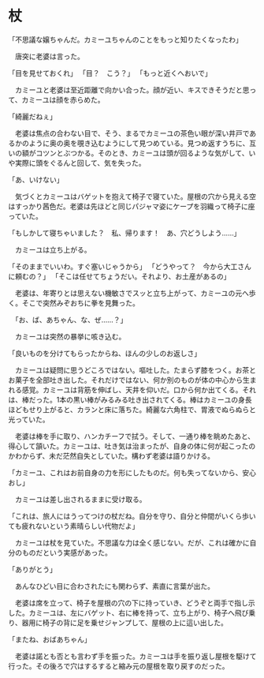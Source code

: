 # 杖

「不思議な嬢ちゃんだ。カミーユちゃんのことをもっと知りたくなったわ」

　唐突に老婆は言った。

「目を見せておくれ」
「目？　こう？」
「もっと近くへおいで」

　カミーユと老婆は至近距離で向かい合った。顔が近い、キスできそうだと思って、カミーユは顔を赤らめた。

「綺麗だねぇ」

　老婆は焦点の合わない目で、そう、まるでカミーユの茶色い眼が深い井戸であるかのように奥の奥を覗き込むようにして見つめている。見つめ返すうちに、互いの額がコツンとぶつかる。そのとき、カミーユは頭が回るような気がして、いや実際に頭をぐるんと回して、気を失った。



「あ、いけない」

　気づくとカミーユはバゲットを抱えて椅子で寝ていた。屋根の穴から見える空はすっかり茜色だ。老婆は先ほどと同じパジャマ姿にケープを羽織って椅子に座っていた。

「もしかして寝ちゃいました？　私、帰ります！　あ、穴どうしよう……」

　カミーユは立ち上がる。

「そのままでいいわ。すぐ塞いじゃうから」
「どうやって？　今から大工さんに頼むの？」
「そこは任せてちょうだい。それより、お土産があるの」

　老婆は、年寄りとは思えない機敏さでスッと立ち上がって、カミーユの元へ歩く。そこで突然みぞおちに拳を見舞った。

　「お、ば、あちゃん、な、ぜ……？」

　カミーユは突然の暴挙に咳き込む。

「良いものを分けてもらったからね、ほんの少しのお返しさ」

　カミーユは疑問に思うどころではない。嘔吐した。たまらず膝をつく。お茶とお菓子を全部吐き出した。それだけではない、何か別のものが体の中心から生まれる感覚。カミーユは背筋を伸ばし、天井を仰いだ。口から何か出てくる。それは、棒だった。1本の黒い棒がみるみる吐き出されてくる。棒はカミーユの身長ほどもせり上がると、カランと床に落ちた。綺麗な六角柱で、胃液でぬらぬらと光っていた。

　老婆は棒を手に取り、ハンカチーフで拭う。そして、一通り棒を眺めたあと、得心して頷いた。カミーユは、吐き気は治まったが、自身の体に何が起こったのかわからず、未だ茫然自失としていた。構わず老婆は語りかける。

「カミーユ、これはお前自身の力を形にしたものだ。何も失ってないから、安心おし」

　カミーユは差し出されるままに受け取る。

「これは、旅人にはうってつけの杖だね。自分を守り、自分と仲間がいくら歩いても疲れないという素晴らしい代物だよ」

　カミーユは杖を見ていた。不思議な力は全く感じない。だが、これは確かに自分のものだという実感があった。

「ありがとう」

　あんなひどい目に合わされたにも関わらず、素直に言葉が出た。

　老婆は席を立って、椅子を屋根の穴の下に持っていき、どうぞと両手で指し示した。カミーユは、左にバゲット、右に棒を持って、立ち上がり、椅子へ飛び乗り、器用に椅子の背に足を乗せジャンプして、屋根の上に這い出した。

「またね、おばあちゃん」

　老婆は諾とも否とも言わず手を振った。カミーユは手を振り返し屋根を駆けて行った。その後ろで穴はするすると縮み元の屋根を取り戻すのだった。
